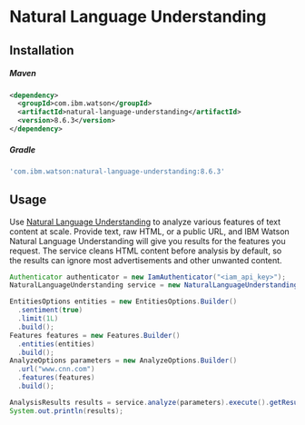 # Natural Language Understanding

## Installation

##### Maven

```xml
<dependency>
  <groupId>com.ibm.watson</groupId>
  <artifactId>natural-language-understanding</artifactId>
  <version>8.6.3</version>
</dependency>
```

##### Gradle

```gradle
'com.ibm.watson:natural-language-understanding:8.6.3'
```

## Usage

Use [Natural Language Understanding](https://cloud.ibm.com/docs/natural-language-understanding?topic=natural-language-understanding-about)
to analyze various features of text content at scale. Provide text, raw HTML, or a public URL, and IBM Watson Natural
Language Understanding will give you results for the features you request. The service cleans HTML content before
analysis by default, so the results can ignore most advertisements and other unwanted content.

```java
Authenticator authenticator = new IamAuthenticator("<iam_api_key>");
NaturalLanguageUnderstanding service = new NaturalLanguageUnderstanding("2019-07-12", authenticator);

EntitiesOptions entities = new EntitiesOptions.Builder()
  .sentiment(true)
  .limit(1L)
  .build();
Features features = new Features.Builder()
  .entities(entities)
  .build();
AnalyzeOptions parameters = new AnalyzeOptions.Builder()
  .url("www.cnn.com")
  .features(features)
  .build();

AnalysisResults results = service.analyze(parameters).execute().getResult();
System.out.println(results);
```
